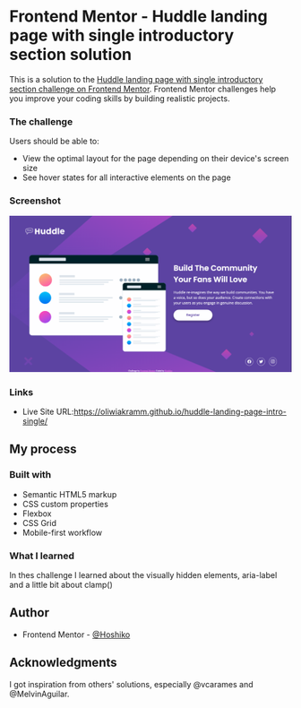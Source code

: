 # Frontend Mentor - Huddle landing page with single introductory section solution

This is a solution to the [Huddle landing page with single introductory section challenge on Frontend Mentor](https://www.frontendmentor.io/challenges/huddle-landing-page-with-a-single-introductory-section-B_2Wvxgi0). Frontend Mentor challenges help you improve your coding skills by building realistic projects.

### The challenge

Users should be able to:

- View the optimal layout for the page depending on their device's screen size
- See hover states for all interactive elements on the page

### Screenshot

![](/images/ScreenShot.png)

### Links

- Live Site URL:https://oliwiakramm.github.io/huddle-landing-page-intro-single/

## My process

### Built with

- Semantic HTML5 markup
- CSS custom properties
- Flexbox
- CSS Grid
- Mobile-first workflow

### What I learned

In thes challenge I learned about the visually hidden elements, aria-label and a little bit about clamp()

## Author

- Frontend Mentor - [@Hoshiko](https://www.frontendmentor.io/profile/oliwiakramm)

## Acknowledgments

I got inspiration from others' solutions, especially @vcarames and @MelvinAguilar.
